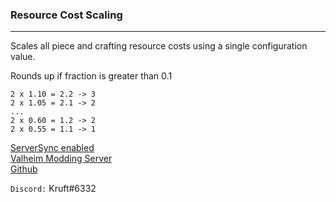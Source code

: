 ### Resource Cost Scaling
---
Scales all piece and crafting resource costs using a single configuration value.

Rounds up if fraction is greater than 0.1

```
2 x 1.10 = 2.2 -> 3
2 x 1.05 = 2.1 -> 2
...
2 x 0.60 = 1.2 -> 2
2 x 0.55 = 1.1 -> 1
```

[ServerSync enabled](https://github.com/blaxxun-boop/ServerSync)  
[Valheim Modding Server](https://discord.com/invite/89bBsvK5KC)  
[Github](https://github.com/kruftt/ResourceCostScaling)  

`Discord:` Kruft#6332  
